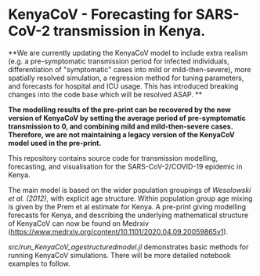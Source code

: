 # KenyaCoV - Forecasting for SARS-CoV-2 transmission in Kenya.

**We are currently updating the KenyaCoV model to include extra realism (e.g. a pre-symptomatic transmission period for infected individuals, differentiation of "symptomatic" cases into mild or mild-then-severe), more spatially resolved simulation, a regression method for tuning parameters, and forecasts for hospital and ICU usage. This has introduced breaking changes into the code base which will be resolved ASAP. **

**The modelling results of the pre-print can be recovered by the new version of KenyaCoV by setting the average period of pre-symptomatic transmission to 0, and combining mild and mild-then-severe cases. Therefore, we are not maintaining a legacy version of the KenyaCoV model used in the pre-print.**

This repository contains source code for transmission modelling, forecasting, and visualisation for the SARS-CoV-2/COVID-19 epidemic in Kenya.

The main model is based on the wider population groupings of *Wesolowski et al. (2012)*, with explicit age structure. Within population group age mixing is given by the Prem et al estimate for Kenya. A pre-print giving modelling forecasts for Kenya, and describing the underlying mathematical structure of KenyaCoV can now be found on Medrxiv (https://www.medrxiv.org/content/10.1101/2020.04.09.20059865v1).

*src/run_KenyaCoV_agestructuredmodel.jl* demonstrates basic methods for running KenyaCoV simulations. There will be more detailed notebook examples to follow. 




